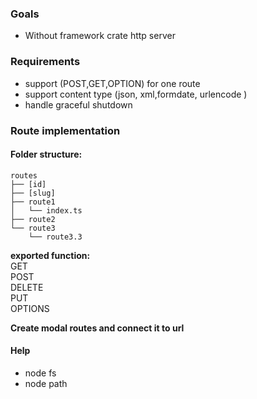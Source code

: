 ### Goals

- Without framework crate http server

### Requirements

- support (POST,GET,OPTION) for one route
- support content type (json, xml,formdate, urlencode )
- handle graceful shutdown

### Route implementation

#### Folder structure:

```
routes
├── [id]
├── [slug]
├── route1
│   └── index.ts
├── route2
└── route3
    └── route3.3
```

**exported function:**  
GET  
POST  
DELETE  
PUT  
OPTIONS

**Create modal routes and connect it to url**  
#### **Help**
- node fs
- node path
